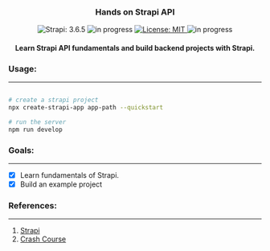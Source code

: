 <h3 align="center">
	Hands on Strapi API
</h3>

<!-- badges -->
<p align="center">

<!-- language -->
<img src="https://img.shields.io/badge/Strapi-3.6.5-purple" alt="Strapi: 3.6.5">

<!-- inprogress or completed -->
<!-- <img src="https://img.shields.io/badge/-completed-green" alt="completed"> -->
	
<!-- inprogress or completed -->
<img src="https://img.shields.io/badge/-in%20progress-red" alt="in progress">
	
<!-- licence -->
<a href="https://github.com/firattamur/7DaysOfStrapiAPI/blob/main/LICENSE">
<img src="https://img.shields.io/badge/License-MIT-lightgrey.svg" alt="License: MIT">
</a>
	
<!-- week of year -->
<img src="https://img.shields.io/badge/week-30-green" alt="in progress">

</p>

<h4 align="center">
	Learn Strapi API fundamentals and build backend projects with Strapi.
</h4>

<h3>
Usage:
</h3><hr>

```bash

# create a strapi project
npx create-strapi-app app-path --quickstart

# run the server
npm run develop

```

<h3>
Goals:
</h3><hr>

- [X] Learn fundamentals of Strapi.
- [X] Build an example project

<h3>
References:
</h3><hr>

1. [Strapi](https://strapi.io/)
2. [Crash Course](https://www.youtube.com/watch?v=6FnwAbd2SDY)
